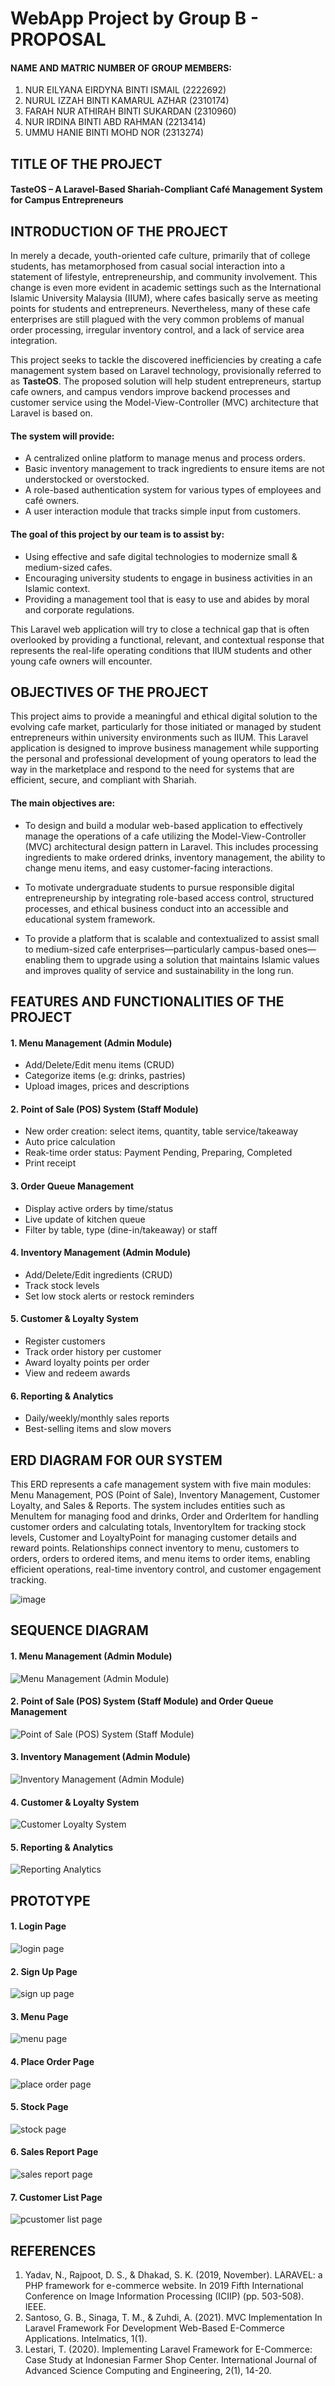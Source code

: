# WebApp Project by Group B - PROPOSAL

#### NAME AND MATRIC NUMBER OF GROUP MEMBERS:  
1. NUR EILYANA EIRDYNA BINTI ISMAIL (2222692)
2. NURUL IZZAH BINTI KAMARUL AZHAR (2310174)
3. FARAH NUR ATHIRAH BINTI SUKARDAN (2310960)  
4. NUR IRDINA BINTI ABD RAHMAN (2213414)
5. UMMU HANIE BINTI MOHD NOR (2313274) 

## TITLE OF THE PROJECT 

#### TasteOS – A Laravel-Based Shariah-Compliant Café Management System for Campus Entrepreneurs


## INTRODUCTION OF THE PROJECT

In merely a decade, youth-oriented cafe culture, primarily that of college students, has metamorphosed from casual social interaction into a statement of lifestyle, entrepreneurship, and community involvement. This change is even more evident in academic settings such as the International Islamic University Malaysia (IIUM), where cafes basically serve as meeting points for students and entrepreneurs. Nevertheless, many of these cafe enterprises are still plagued with the very common problems of manual order processing, irregular inventory control, and a lack of service area integration.

This project seeks to tackle the discovered inefficiencies by creating a cafe management system based on Laravel technology, provisionally referred to as **TasteOS**. The proposed solution will help student entrepreneurs, startup cafe owners, and campus vendors improve backend processes and customer service using the Model-View-Controller (MVC) architecture that Laravel is based on.

#### The system will provide:
- A centralized online platform to manage menus and process orders.
- Basic inventory management to track ingredients to ensure items are not understocked or overstocked.
- A role-based authentication system for various types of employees and café owners.
- A user interaction module that tracks simple input from customers.

#### The goal of this project by our team is to assist by:
- Using effective and safe digital technologies to modernize small & medium-sized cafes.
- Encouraging university students to engage in business activities in an Islamic context.
- Providing a management tool that is easy to use and abides by moral and corporate regulations.

This Laravel web application will try to close a technical gap that is often overlooked by providing a functional, relevant, and contextual response that represents the real-life operating conditions that IIUM students and other young cafe owners will encounter.

## OBJECTIVES OF THE PROJECT 

This project aims to provide a meaningful and ethical digital solution to the evolving cafe market, particularly for those initiated or managed by student entrepreneurs within university environments such as IIUM. This Laravel application is designed to improve business management while supporting the personal and professional development of young operators to lead the way in the marketplace and respond to the need for systems that are efficient, secure, and compliant with Shariah.

#### The main objectives are:
- To design and build a modular web-based application to effectively manage the operations of a cafe utilizing the Model-View-Controller (MVC) architectural design pattern in Laravel. This includes processing ingredients to make ordered drinks, inventory management, the ability to change menu items, and easy customer-facing interactions.
  
- To motivate undergraduate students to pursue responsible digital entrepreneurship by integrating role-based access control, structured processes, and ethical business conduct into an accessible and educational system framework.

- To provide a platform that is scalable and contextualized to assist small to medium-sized cafe enterprises—particularly campus-based ones—enabling them to upgrade using a solution that maintains Islamic values and improves quality of service and sustainability in the long run.


## FEATURES AND FUNCTIONALITIES OF THE PROJECT
#### 1. Menu Management (Admin Module)
- Add/Delete/Edit menu items (CRUD)
- Categorize items (e.g: drinks, pastries)
- Upload images, prices and descriptions

#### 2. Point of Sale (POS) System (Staff Module)
- New order creation: select items, quantity, table service/takeaway
- Auto price calculation
- Reak-time order status: Payment Pending, Preparing, Completed
- Print receipt

#### 3. Order Queue Management
- Display active orders by time/status
- Live update of kitchen queue
- Filter by table, type (dine-in/takeaway) or staff

#### 4. Inventory Management (Admin Module)
- Add/Delete/Edit ingredients (CRUD)
- Track stock levels
- Set low stock alerts or restock reminders

#### 5. Customer & Loyalty System
- Register customers
- Track order history per customer
- Award loyalty points per order
- View and redeem awards

#### 6. Reporting & Analytics
- Daily/weekly/monthly sales reports
- Best-selling items and slow movers

## ERD DIAGRAM FOR OUR SYSTEM

This ERD represents a cafe management system with five main modules: Menu Management, POS (Point of Sale), Inventory Management, Customer Loyalty, and Sales & Reports. The system includes entities such as MenuItem for managing food and drinks, Order and OrderItem for handling customer orders and calculating totals, InventoryItem for tracking stock levels, Customer and LoyaltyPoint for managing customer details and reward points. Relationships connect inventory to menu, customers to orders, orders to ordered items, and menu items to order items, enabling efficient operations, real-time inventory control, and customer engagement tracking.

![image](https://github.com/user-attachments/assets/ce8b427c-0dce-43a5-b7df-c1b984b3a8a4) 


## SEQUENCE DIAGRAM 

#### 1. Menu Management (Admin Module)
![Menu Management (Admin Module)](https://github.com/user-attachments/assets/350a6c56-e25a-4f75-93fc-a5819ac2fd3f)


#### 2. Point of Sale (POS) System (Staff Module) and Order Queue Management
![Point of Sale (POS) System (Staff Module)](https://github.com/user-attachments/assets/a2d1e629-3832-46a0-b708-7fd0c864fd2a)


#### 3. Inventory Management (Admin Module)
![Inventory Management (Admin Module)](https://github.com/user-attachments/assets/c0b86dbf-d484-4a5b-9921-d142ad971fe0)


#### 4. Customer & Loyalty System
![Customer   Loyalty System](https://github.com/user-attachments/assets/38ba92ae-6997-48df-8d51-6143341b3d82)


#### 5. Reporting & Analytics
![Reporting   Analytics](https://github.com/user-attachments/assets/a67bd488-0df2-44f9-b76c-6a2678c6e3d5)

## PROTOTYPE

#### 1. Login Page 

![login page ](https://github.com/user-attachments/assets/ac55bd7e-cf15-4ccb-9326-2a9650e4297b) 

#### 2. Sign Up Page 

![sign up page](https://github.com/user-attachments/assets/ac55bd7e-cf15-4ccb-9326-2a9650e4297b) 

#### 3. Menu Page 

![menu page]() 

#### 4. Place Order Page 

![place order page]() 

#### 5. Stock Page 

![stock page]() 

#### 6. Sales Report Page 

![sales report page]() 

#### 7. Customer List Page 

![pcustomer list page]()  


## REFERENCES

1. Yadav, N., Rajpoot, D. S., & Dhakad, S. K. (2019, November). LARAVEL: a PHP framework for e-commerce website. In 2019 Fifth International Conference on Image Information Processing (ICIIP) (pp. 503-508). IEEE.
2. Santoso, G. B., Sinaga, T. M., & Zuhdi, A. (2021). MVC Implementation In Laravel Framework For Development Web-Based E-Commerce Applications. Intelmatics, 1(1).
3. Lestari, T. (2020). Implementing Laravel Framework for E-Commerce: Case Study at Indonesian Farmer Shop Center. International Journal of Advanced Science Computing and Engineering, 2(1), 14-20.
   


